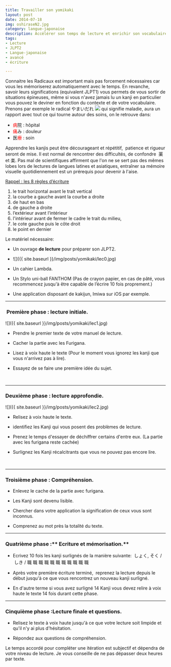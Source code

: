 ```yaml
---
title: Travailler son yomikaki
layout: post
date: 2014-07-18
img: oshiraseN2.jpg
category: langue-japonaise
description: Accélérer son temps de lecture et enrichir son vocabulaire.
tags:
- Lecture
- JLPT2
- Langue-japonaise
- avancé
- écriture

---
```




Connaitre les Radicaux est important mais pas forcement nécessaires car vous les mémoriserez automatiquement avec le temps. En revanche, savoir leurs significations (equivalent JLPT1) vous permets de vous sortir de situations épineuses, même si vous n'avez jamais lu un kanji en particulier vous pouvez le deviner en fonction du contexte et de votre vocabulaire.  
Prenons par exemple le radical やまいだれ ![](http://japanese.about.com/library/weekly/graphics/r_yamaidare.jpg) qui signifie maladie, aura un rapport avec tout ce qui tourne autour des soins, on le retrouve dans:

*   <span style="color: #ff0000;">病</span>院 : hôpital
*   <span style="color: #ff0000;">痛</span>み : douleur
*   医<span style="color: #ff0000;">療</span> : soin

Apprendre les kanjis peut être décourageant et répétitif,  patience et rigueur seront de mise. Il est normal de rencontrer des difficultés, de confondre  薬 et 楽. Pas mal de scientifiques affirment que l'on ne se sert pas des mêmes lobes lors de lectures de langues latines et asiatiques, entraîner sa mémoire visuelle quotidiennement est un prérequis pour devenir à l'aise.

<span class="Apple-style-span" style="font-style: normal;"><span style="text-decoration: underline;">Rappel : les 8 règles d’écriture</span></span>

1.  <span class="Apple-style-span" style="-webkit-text-decorations-in-effect: none;">le trait horizontal avant le trait vertical</span>
2.  <span class="Apple-style-span" style="-webkit-text-decorations-in-effect: none;">la courbe a gauche avant la courbe a droite</span>
3.  <span class="Apple-style-span" style="-webkit-text-decorations-in-effect: none;">de haut en bas</span>
4.  <span class="Apple-style-span" style="-webkit-text-decorations-in-effect: none;">de gauche a droite</span>
5.  <span class="Apple-style-span" style="-webkit-text-decorations-in-effect: none;">l’extérieur avant l’intérieur</span>
6.  <span class="Apple-style-span" style="-webkit-text-decorations-in-effect: none;">l'intérieur avant de fermer le cadre le trait du milieu,</span>
7.  <span class="Apple-style-span" style="-webkit-text-decorations-in-effect: none;">le cote gauche puis le côte droit</span>
8.  <span class="Apple-style-span" style="-webkit-text-decorations-in-effect: none;">le point en dernier</span>


<span class="Apple-style-span" style="font-style: normal;">Le matériel nécessaire:</span>

*   <span class="Apple-style-span" style="font-style: normal;"><span class="Apple-style-span" style="font-style: normal;">Un ouvrage **de lecture** pour préparer son JLPT2.</span></span>

* ![]({{ site.baseurl }}/img/posts/yomikaki/lec0.jpg)


*   <span class="Apple-style-span" style="font-style: normal;"><span class="Apple-style-span" style="font-style: normal;">Un cahier Lambda.</span></span>

*   <span class="Apple-style-span" style="font-style: normal;"><span class="Apple-style-span" style="font-style: normal;">Un Stylo uni-ball FANTHOM (Pas de crayon papier, en cas de pâté, vous recommencez jusqu'à être capable de l’écrire 10 fois proprement.)</span></span>

*   <span class="Apple-style-span" style="font-style: normal;"><span class="Apple-style-span" style="font-style: normal;">Une application disposant de kakijun, Imiwa sur iOS par exemple.</span></span>



* * *



###  Première phase :**<span class="Apple-style-span" style="font-style: normal;"> lecture initiale.</span>**

![]({{ site.baseurl }}/img/posts/yomikaki/lec1.jpg)

*   <span class="Apple-style-span" style="font-style: normal;">Prendre le premier texte de votre manuel de lecture.</span>

*   Cacher la partie avec les Furigana.

*   <span class="Apple-style-span" style="font-style: normal;">Lisez à voix haute le texte (Pour le moment vous ignorez les kanji que vous n'arrivez pas à lire).</span>

*   Essayez de se faire une première idée du sujet.

   



* * *



### Deuxième phase **: lecture approfondie.**

![]({{ site.baseurl }}/img/posts/yomikaki/lec2.jpg)



*   Relisez à voix haute le texte.

*   identifiez les Kanji qui vous posent des problèmes de lecture.

*   Prenez le temps d'essayer de déchiffrer certains d'entre eux. (La partie avec les furigana reste cachée)

*   Surlignez les Kanji récalcitrants que vous ne pouvez pas encore lire.



   



* * *



### Troisième phase : **Compréhension.**

*   Enlevez le cache de la partie avec furigana.

*   Les Kanji sont devenu lisible.

*   Chercher dans votre application la signification de ceux vous sont inconnus.

*   Comprenez au mot près la totalité du texte.

* * *

### Quatrième phase :** Ecriture et mémorisation.**



*   Ecrivez 10 fois les kanji surlignés de la manière suivante:  しょく, そく<span style="line-height: 1.5;"> /  しき / 職 職 職 職 職 職 職 職 職 職 職</span>

*   Après votre première écriture terminé,  reprenez la lecture depuis le début jusqu'à ce que vous rencontrez un nouveau kanji surligné.

*   En d'autre terme si vous avez surligné 14 Kanji vous devez relire à voix haute le texte 14 fois durant cette phase.

* * *

### Cinquième phase :**Lecture finale et questions.**



*   Relisez le texte à voix haute jusqu'à ce que votre lecture soit limpide et qu'il n'y ai plus d'hésitation.

*   Répondez aux questions de compréhension.

Le temps accordé pour compléter une itération est subjectif et dépendra de votre niveau de lecture. Je vous conseille de ne pas dépasser deux heures par texte.